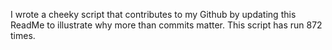 I wrote a cheeky script that contributes to my Github by updating this ReadMe to illustrate why more than commits matter. This script has run 872 times.